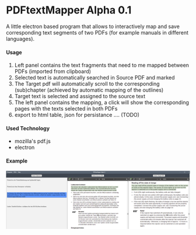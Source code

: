 # PDFtextMapper Alpha 0.1

A little electron based program that allows to interactively map and save
corresponding text segments of two PDFs (for example manuals in different languages). 

#### Usage

1. Left panel contains the text fragments that need to me mapped between PDFs (imported from clipboard) 
2. Selected text is automatically searched in Source PDF and marked
3. The Target pdf will automatically scroll to the corresponding (sub)chapter (achieved by automatic mapping of the outlines)
4. Target text is selected and assigned to the source text
5. The left panel contains the mapping, a click will show the corresponding pages with the texts selected in both PDFs
6. export to html table, json for persistance .... (TODO)

#### Used Technology

* mozilla's pdf.js
* electron

#### Example
![example](example.png)